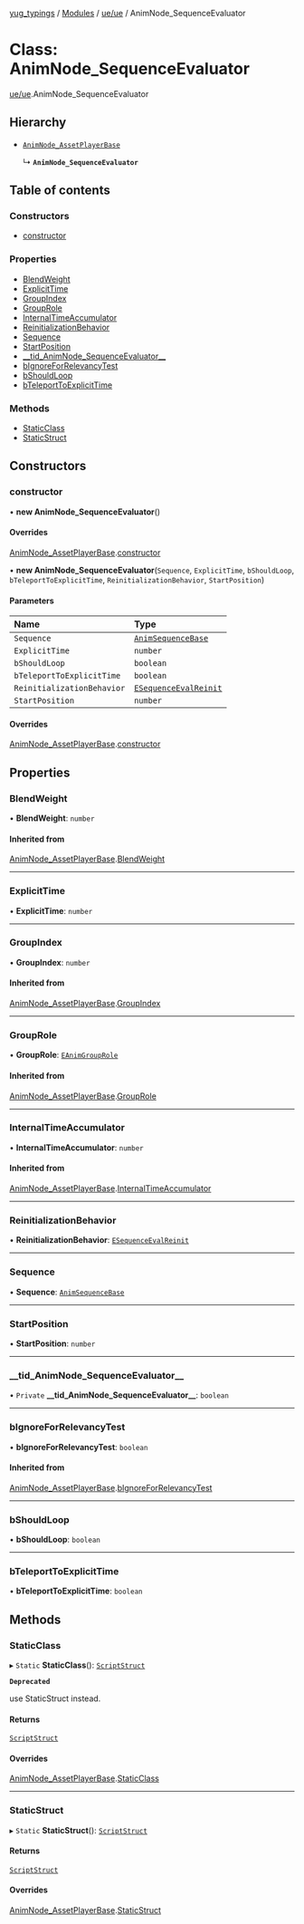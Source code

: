 [yug_typings](../README.md) / [Modules](../modules.md) / [ue/ue](../modules/ue_ue.md) / AnimNode\_SequenceEvaluator

# Class: AnimNode\_SequenceEvaluator

[ue/ue](../modules/ue_ue.md).AnimNode_SequenceEvaluator

## Hierarchy

- [`AnimNode_AssetPlayerBase`](ue_ue.AnimNode_AssetPlayerBase.md)

  ↳ **`AnimNode_SequenceEvaluator`**

## Table of contents

### Constructors

- [constructor](ue_ue.AnimNode_SequenceEvaluator.md#constructor)

### Properties

- [BlendWeight](ue_ue.AnimNode_SequenceEvaluator.md#blendweight)
- [ExplicitTime](ue_ue.AnimNode_SequenceEvaluator.md#explicittime)
- [GroupIndex](ue_ue.AnimNode_SequenceEvaluator.md#groupindex)
- [GroupRole](ue_ue.AnimNode_SequenceEvaluator.md#grouprole)
- [InternalTimeAccumulator](ue_ue.AnimNode_SequenceEvaluator.md#internaltimeaccumulator)
- [ReinitializationBehavior](ue_ue.AnimNode_SequenceEvaluator.md#reinitializationbehavior)
- [Sequence](ue_ue.AnimNode_SequenceEvaluator.md#sequence)
- [StartPosition](ue_ue.AnimNode_SequenceEvaluator.md#startposition)
- [\_\_tid\_AnimNode\_SequenceEvaluator\_\_](ue_ue.AnimNode_SequenceEvaluator.md#__tid_animnode_sequenceevaluator__)
- [bIgnoreForRelevancyTest](ue_ue.AnimNode_SequenceEvaluator.md#bignoreforrelevancytest)
- [bShouldLoop](ue_ue.AnimNode_SequenceEvaluator.md#bshouldloop)
- [bTeleportToExplicitTime](ue_ue.AnimNode_SequenceEvaluator.md#bteleporttoexplicittime)

### Methods

- [StaticClass](ue_ue.AnimNode_SequenceEvaluator.md#staticclass)
- [StaticStruct](ue_ue.AnimNode_SequenceEvaluator.md#staticstruct)

## Constructors

### constructor

• **new AnimNode_SequenceEvaluator**()

#### Overrides

[AnimNode_AssetPlayerBase](ue_ue.AnimNode_AssetPlayerBase.md).[constructor](ue_ue.AnimNode_AssetPlayerBase.md#constructor)

• **new AnimNode_SequenceEvaluator**(`Sequence`, `ExplicitTime`, `bShouldLoop`, `bTeleportToExplicitTime`, `ReinitializationBehavior`, `StartPosition`)

#### Parameters

| Name | Type |
| :------ | :------ |
| `Sequence` | [`AnimSequenceBase`](ue_ue.AnimSequenceBase.md) |
| `ExplicitTime` | `number` |
| `bShouldLoop` | `boolean` |
| `bTeleportToExplicitTime` | `boolean` |
| `ReinitializationBehavior` | [`ESequenceEvalReinit`](../enums/ue_ue.ESequenceEvalReinit.md) |
| `StartPosition` | `number` |

#### Overrides

[AnimNode_AssetPlayerBase](ue_ue.AnimNode_AssetPlayerBase.md).[constructor](ue_ue.AnimNode_AssetPlayerBase.md#constructor)

## Properties

### BlendWeight

• **BlendWeight**: `number`

#### Inherited from

[AnimNode_AssetPlayerBase](ue_ue.AnimNode_AssetPlayerBase.md).[BlendWeight](ue_ue.AnimNode_AssetPlayerBase.md#blendweight)

___

### ExplicitTime

• **ExplicitTime**: `number`

___

### GroupIndex

• **GroupIndex**: `number`

#### Inherited from

[AnimNode_AssetPlayerBase](ue_ue.AnimNode_AssetPlayerBase.md).[GroupIndex](ue_ue.AnimNode_AssetPlayerBase.md#groupindex)

___

### GroupRole

• **GroupRole**: [`EAnimGroupRole`](../enums/ue_ue.EAnimGroupRole.md)

#### Inherited from

[AnimNode_AssetPlayerBase](ue_ue.AnimNode_AssetPlayerBase.md).[GroupRole](ue_ue.AnimNode_AssetPlayerBase.md#grouprole)

___

### InternalTimeAccumulator

• **InternalTimeAccumulator**: `number`

#### Inherited from

[AnimNode_AssetPlayerBase](ue_ue.AnimNode_AssetPlayerBase.md).[InternalTimeAccumulator](ue_ue.AnimNode_AssetPlayerBase.md#internaltimeaccumulator)

___

### ReinitializationBehavior

• **ReinitializationBehavior**: [`ESequenceEvalReinit`](../enums/ue_ue.ESequenceEvalReinit.md)

___

### Sequence

• **Sequence**: [`AnimSequenceBase`](ue_ue.AnimSequenceBase.md)

___

### StartPosition

• **StartPosition**: `number`

___

### \_\_tid\_AnimNode\_SequenceEvaluator\_\_

• `Private` **\_\_tid\_AnimNode\_SequenceEvaluator\_\_**: `boolean`

___

### bIgnoreForRelevancyTest

• **bIgnoreForRelevancyTest**: `boolean`

#### Inherited from

[AnimNode_AssetPlayerBase](ue_ue.AnimNode_AssetPlayerBase.md).[bIgnoreForRelevancyTest](ue_ue.AnimNode_AssetPlayerBase.md#bignoreforrelevancytest)

___

### bShouldLoop

• **bShouldLoop**: `boolean`

___

### bTeleportToExplicitTime

• **bTeleportToExplicitTime**: `boolean`

## Methods

### StaticClass

▸ `Static` **StaticClass**(): [`ScriptStruct`](ue_ue.ScriptStruct.md)

**`Deprecated`**

use StaticStruct instead.

#### Returns

[`ScriptStruct`](ue_ue.ScriptStruct.md)

#### Overrides

[AnimNode_AssetPlayerBase](ue_ue.AnimNode_AssetPlayerBase.md).[StaticClass](ue_ue.AnimNode_AssetPlayerBase.md#staticclass)

___

### StaticStruct

▸ `Static` **StaticStruct**(): [`ScriptStruct`](ue_ue.ScriptStruct.md)

#### Returns

[`ScriptStruct`](ue_ue.ScriptStruct.md)

#### Overrides

[AnimNode_AssetPlayerBase](ue_ue.AnimNode_AssetPlayerBase.md).[StaticStruct](ue_ue.AnimNode_AssetPlayerBase.md#staticstruct)
